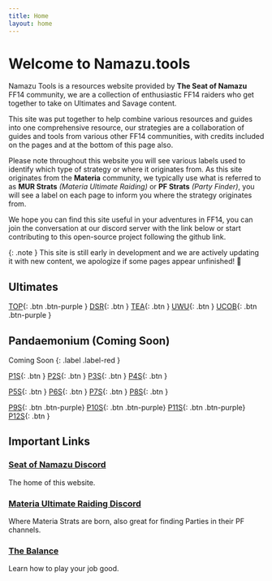 ```yaml
---
title: Home
layout: home
---
```


# Welcome to Namazu.tools

Namazu Tools is a resources website provided by **The Seat of Namazu** FF14 community, we are a collection of enthusiastic FF14 raiders who get together to take on Ultimates and Savage content. 

This site was put together to help combine various resources and guides into one comprehensive resource, our strategies are a collaboration of guides and tools from various other FF14 communities, with credits included on the pages and at the bottom of this page also.

Please note throughout this website you will see various labels used to identify which type of strategy or where it originates from. As this site originates from the **Materia** community, we typically use what is referred to as **MUR Strats** *(Materia Ultimate Raiding)* or **PF Strats** *(Party Finder)*, you will see a label on each page to inform you where the strategy originates from.

We hope you can find this site useful in your adventures in FF14, you can join the conversation at our discord server with the link below or start contributing to this open-source project following the github link.

{: .note }
This site is still early in development and we are actively updating it with new content, we apologize if some pages appear unfinished! 🙂

## Ultimates
[TOP](/top){: .btn .btn-purple }
[DSR](/dsr){: .btn }
[TEA](/tea){: .btn }
[UWU](/uwu){: .btn }
[UCOB](/ucob){: .btn .btn-purple }

## Pandaemonium (Coming Soon)
Coming Soon 
{: .label .label-red }

[P1S](/){: .btn }
[P2S](/){: .btn }
[P3S](/){: .btn }
[P4S](/){: .btn }

[P5S](/p5s){: .btn }
[P6S](/p6s){: .btn }
[P7S](/){: .btn }
[P8S](/){: .btn }

[P9S](/p9s){: .btn .btn-purple}
[P10S](/p10s){: .btn .btn-purple}
[P11S](/p11s){: .btn .btn-purple}
[P12S](/){: .btn }

## Important Links

### [Seat of Namazu Discord](https://discord.gg/Cv5zgPRbby)
The home of this website.

### [Materia Ultimate Raiding Discord](https://discord.gg/ArZz3b8PZV)
Where Materia Strats are born, also great for finding Parties in their PF channels.

### [The Balance](https://www.thebalanceffxiv.com/)
Learn how to play your job good.
